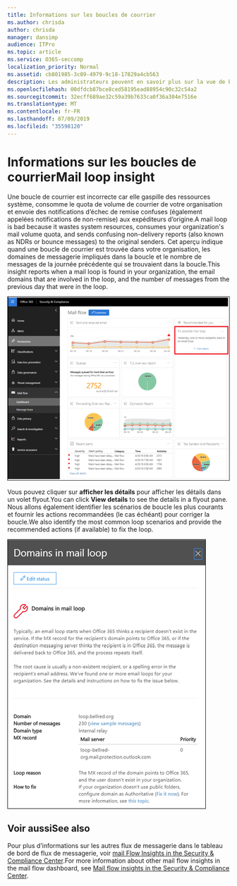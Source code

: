 ```yaml
---
title: Informations sur les boucles de courrier
ms.author: chrisda
author: chrisda
manager: dansimp
audience: ITPro
ms.topic: article
ms.service: O365-seccomp
localization_priority: Normal
ms.assetid: cb801985-3c89-4979-9c18-17829a4cb563
description: Les administrateurs peuvent en savoir plus sur la vue de boucle de courrier dans le tableau de bord de flux de messagerie dans le centre de sécurité & conformité.
ms.openlocfilehash: 00dfdcb87bce8ced58195ead88954c90c32c54a2
ms.sourcegitcommit: 32ecff689ae32c59a39b7633ca0f36a304e7516e
ms.translationtype: MT
ms.contentlocale: fr-FR
ms.lasthandoff: 07/09/2019
ms.locfileid: "35598120"
---
```

# <a name="mail-loop-insight"></a><span data-ttu-id="c7258-103">Informations sur les boucles de courrier</span><span class="sxs-lookup"><span data-stu-id="c7258-103">Mail loop insight</span></span>

<span data-ttu-id="c7258-104">Une boucle de courrier est incorrecte car elle gaspille des ressources système, consomme le quota de volume de courrier de votre organisation et envoie des notifications d’échec de remise confuses (également appelées notifications de non-remise) aux expéditeurs d’origine.</span><span class="sxs-lookup"><span data-stu-id="c7258-104">A mail loop is bad because it wastes system resources, consumes your organization's mail volume quota, and sends confusing non-delivery reports (also known as NDRs or bounce messages) to the original senders.</span></span> <span data-ttu-id="c7258-105">Cet aperçu indique quand une boucle de courrier est trouvée dans votre organisation, les domaines de messagerie impliqués dans la boucle et le nombre de messages de la journée précédente qui se trouvaient dans la boucle.</span><span class="sxs-lookup"><span data-stu-id="c7258-105">This insight reports when a mail loop is found in your organization, the email domains that are involved in the loop, and the number of messages from the previous day that were in the loop.</span></span>

![Vue de boucle de courrier dans le tableau de bord de flux de messagerie dans le centre de sécurité & conformité](media/c3f707cb-4c89-4e88-989c-81ce1d1d6b99.png)

<span data-ttu-id="c7258-107">Vous pouvez cliquer sur **afficher les détails** pour afficher les détails dans un volet flyout.</span><span class="sxs-lookup"><span data-stu-id="c7258-107">You can click **View details** to see the details in a flyout pane.</span></span> <span data-ttu-id="c7258-108">Nous allons également identifier les scénarios de boucle les plus courants et fournir les actions recommandées (le cas échéant) pour corriger la boucle.</span><span class="sxs-lookup"><span data-stu-id="c7258-108">We also identify the most common loop scenarios and provide the recommended actions (if available) to fix the loop.</span></span>

![Volet flyout après avoir cliqué sur Afficher les détails dans un aperçu de boucle inappropriée dans le tableau de bord de flux de messagerie](media/f7e21300-c62f-41ec-853f-4a2775cd8aa7.png)

## <a name="see-also"></a><span data-ttu-id="c7258-110">Voir aussi</span><span class="sxs-lookup"><span data-stu-id="c7258-110">See also</span></span>

<span data-ttu-id="c7258-111">Pour plus d’informations sur les autres flux de messagerie dans le tableau de bord de flux de messagerie, voir [mail Flow Insights in the Security & Compliance Center](mail-flow-insights.md).</span><span class="sxs-lookup"><span data-stu-id="c7258-111">For more information about other mail flow insights in the mail flow dashboard, see [Mail flow insights in the Security & Compliance Center](mail-flow-insights.md).</span></span>
